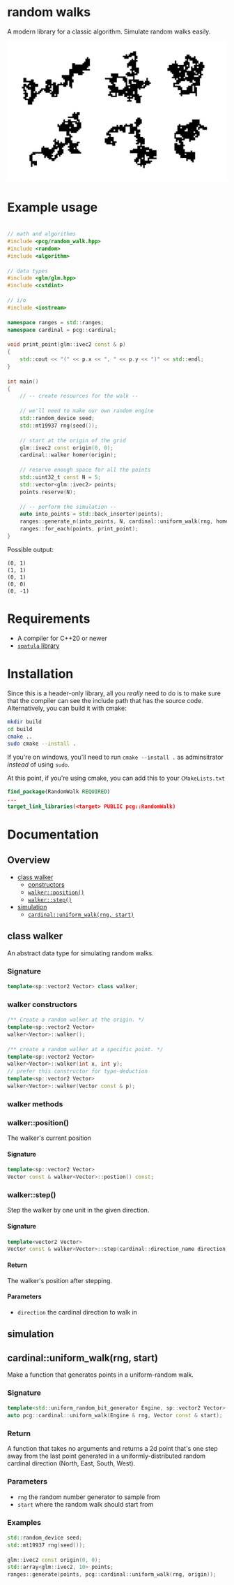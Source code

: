 # random walks

A modern library for a classic algorithm. Simulate random walks easily.

![random-maps](resources/all-maps.png)

# Example usage

```cpp

// math and algorithms
#include <pcg/random_walk.hpp>
#include <random>
#include <algorithm>

// data types
#include <glm/glm.hpp>
#include <cstdint>

// i/o
#include <iostream>

namespace ranges = std::ranges;
namespace cardinal = pcg::cardinal;

void print_point(glm::ivec2 const & p)
{
    std::cout << "(" << p.x << ", " << p.y << ")" << std::endl;
}

int main()
{
    // -- create resources for the walk --

    // we'll need to make our own random engine
    std::random_device seed;
    std::mt19937 rng(seed());

    // start at the origin of the grid
    glm::ivec2 const origin(0, 0);
    cardinal::walker homer(origin);

    // reserve enough space for all the points
    std::uint32_t const N = 5;
    std::vector<glm::ivec2> points;
    points.reserve(N);

    // -- perform the simulation --
    auto into_points = std::back_inserter(points);
    ranges::generate_n(into_points, N, cardinal::uniform_walk(rng, homer));
    ranges::for_each(points, print_point);
}
```

Possible output:

```
(0, 1)
(1, 1)
(0, 1)
(0, 0)
(0, -1)
```

# Requirements
- A compiler for C++20 or newer
- [`spatula` library](https://github.com/josiest/spatula)

# Installation
Since this is a header-only library, all you _really_ need to do is to make sure
that the compiler can see the include path that has the source code.
Alternatively, you can build it with cmake:

```sh
mkdir build
cd build
cmake ..
sudo cmake --install .
```

If you're on windows, you'll need to run `cmake --install .` as adminsitrator
_instead_ of using `sudo`.

At this point, if you're using cmake, you can add this to your `CMakeLists.txt`

```cmake
find_package(RandomWalk REQUIRED)
...
target_link_libraries(<target> PUBLIC pcg::RandomWalk)
```

# Documentation

## Overview
- [class walker](#class-walker)
    - [constructors](#walker-constructors)
    - [`walker::position()`](#walkerposition)
    - [`walker::step()`](#walkerstep)
- [simulation](#simulation)
    - [`cardinal::uniform_walk(rng, start)`](#cardinaluniform_walkrng-start)

## class walker
An abstract data type for simulating random walks.

### Signature
```cpp
template<sp::vector2 Vector> class walker;
```

### walker constructors

```cpp
/** Create a random walker at the origin. */
template<sp::vector2 Vector>
walker<Vector>::walker();

/** create a random walker at a specific point. */
template<sp::vector2 Vector>
walker<Vector>::walker(int x, int y);
// prefer this constructor for type-deduction
template<sp::vector2 Vector>
walker<Vector>::walker(Vector const & p);
```

### walker methods

### walker::position()
The walker's current position

#### Signature
```cpp
template<sp::vector2 Vector>
Vector const & walker<Vector>::postion() const;
```

### walker::step()
Step the walker by one unit in the given direction.

#### Signature
```cpp
template<vector2 Vector>
Vector const & walker<Vector>::step(cardinal::direction_name direction);
```

#### Return
The walker's position after stepping.

#### Parameters
- `direction` the cardinal direction to walk in


## simulation

## cardinal::uniform_walk(rng, start)
Make a function that generates points in a uniform-random walk.

### Signature
```cpp
template<std::uniform_random_bit_generator Engine, sp::vector2 Vector>
auto pcg::cardinal::uniform_walk(Engine & rng, Vector const & start);
```

### Return
A function that takes no arguments and returns a 2d point that's one step away
from the last point generated in a uniformly-distributed random cardinal
direction (North, East, South, West).

### Parameters
- `rng` the random number generator to sample from
- `start` where the random walk should start from

### Examples
```cpp
std::random_device seed;
std::mt19937 rng(seed());

glm::ivec2 const origin(0, 0);
std::array<glm::ivec2, 10> points;
ranges::generate(points, pcg::cardinal::uniform_walk(rng, origin));
```